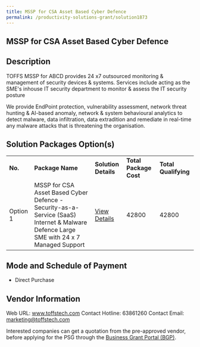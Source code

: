 ```yaml
---
title: MSSP for CSA Asset Based Cyber Defence
permalink: /productivity-solutions-grant/solution1873
---
```


## MSSP for CSA Asset Based Cyber Defence

## Description

TOFFS MSSP for ABCD provides 24 x7 outsourced monitoring & management of security devices & systems. Services include acting as the SME's inhouse IT security department to monitor & assess the IT security posture

We provide EndPoint protection, vulnerability assessment, network threat hunting & AI-based anomaly, network & system behavioural analytics to detect malware, data infiltration, data extradition and remediate in real-time any malware attacks that is threatening the organisation.

## Solution Packages Option(s)

<table>
<tr>
<td><b>No.</b></td>
<td><b>Package Name</b></td>
<td><b>Solution Details</b></td>
<td><b>Total Package Cost</b></td>
<td><b>Total Qualifying</b></td>
</tr>
<tr>
<td>Option 1</td>
<td>MSSP for CSA Asset Based Cyber Defence - Security-as-a-Service (SaaS) Internet & Malware Defence Large SME with 24 x 7 Managed Support</td>
<td><a href='https://www.gobusiness.gov.sg/images/psg/Toffs_Technologies_20200279_Desensitised_Annex_3_Part_5.pdf'>View Details</a></td>
<td>42800</td>
<td>42800</td>
</tr>
</table>

## Mode and Schedule of Payment

 - Direct Purchase

## Vendor Information

 Web URL: www.toffstech.com 
Contact Hotline: 63861260 
Contact Email: marketing@toffstech.com 


Interested companies can get a quotation from the pre-approved vendor, before applying for the PSG through the <a href='https://www.businessgrants.gov.sg/'>Business Grant Portal (BGP)</a>.
